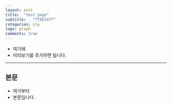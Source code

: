 ```yaml
---
layout: post
title:  "test page"
subtitle:   "TTEESSTT"
categories: nlp
tags: graph
comments: true
---
```


- 여기에
- 미리보기를 추가하면 됩니다.

---


## 본문

- 여기부터
- 본문입니다.
